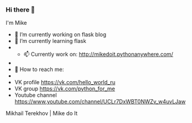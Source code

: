 ### Hi there 👋

I'm Mike 

- 🔭 I’m currently working on flask blog
- 🌱 I’m currently learning flask
- - 📫 Currently work on: http://mikedoit.pythonanywhere.com/
- 
- 🤔 How to reach me: 
- 
- VK profile https://vk.com/hello_world_ru
- VK group https://vk.com/python_for_me
- Youtube channel https://www.youtube.com/channel/UCLr7DxWBT0NWZv_w4uvLJaw

Mikhail Terekhov | Mike do It

<!--
**MikesoWeb/MikesoWeb** is a ✨ _special_ ✨ repository because its `README.md` (this file) appears on your GitHub profile.

Here are some ideas to get you started:

- 🔭 I’m currently working on flask blog
- 🌱 I’m currently learning flask
- 👯 I’m looking to collaborate on ...
- 🤔 I’m looking for help with ...
- 💬 Ask me about ...
- 📫 How to reach me: 
- 😄 Pronouns: ...
- ⚡ Fun fact: ...
-->
